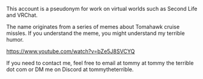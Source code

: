 This account is a pseudonym for work on virtual worlds such as Second Life and VRChat.

The name originates from a series of memes about Tomahawk cruise missles. If you understand the meme, you might understand my terrible humor.

https://www.youtube.com/watch?v=bZe5J8SVCYQ

If you need to contact me, feel free to email at tommy at tommy the terrible dot com or DM me on Discord at tommytheterrible.

<!---
TommyTheTerrible/TommyTheTerrible is a ✨ special ✨ repository because its `README.md` (this file) appears on your GitHub profile.
You can click the Preview link to take a look at your changes.
--->
